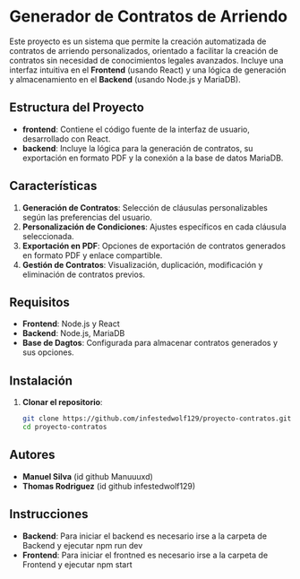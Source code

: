 # Generador de Contratos de Arriendo

Este proyecto es un sistema que permite la creación automatizada de contratos de arriendo personalizados, orientado a facilitar la creación de contratos sin necesidad de conocimientos legales avanzados. Incluye una interfaz intuitiva en el **Frontend** (usando React) y una lógica de generación y almacenamiento en el **Backend** (usando Node.js y MariaDB).

## Estructura del Proyecto

- **frontend**: Contiene el código fuente de la interfaz de usuario, desarrollado con React.
- **backend**: Incluye la lógica para la generación de contratos, su exportación en formato PDF y la conexión a la base de datos MariaDB.

## Características

1. **Generación de Contratos**: Selección de cláusulas personalizables según las preferencias del usuario.
2. **Personalización de Condiciones**: Ajustes específicos en cada cláusula seleccionada.
3. **Exportación en PDF**: Opciones de exportación de contratos generados en formato PDF y enlace compartible.
4. **Gestión de Contratos**: Visualización, duplicación, modificación y eliminación de contratos previos.

## Requisitos

- **Frontend**: Node.js y React
- **Backend**: Node.js, MariaDB
- **Base de Dagtos**: Configurada para almacenar contratos generados y sus opciones.

## Instalación

1. **Clonar el repositorio**:
   ```bash
   git clone https://github.com/infestedwolf129/proyecto-contratos.git
   cd proyecto-contratos

## Autores

- **Manuel Silva** (id github Manuuuxd)
- **Thomas Rodriguez** (id github infestedwolf129)

## Instrucciones

- **Backend**: Para iniciar el backend es necesario irse a la carpeta de Backend y ejecutar npm run dev
- **Frontend**: Para iniciar el frontned es necesario irse a la carpeta de Frontend y ejecutar npm start
